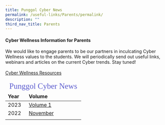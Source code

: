 ```yaml
---
title: Punggol Cyber News
permalink: /useful-links/Parents/permalink/
description: ""
third_nav_title: Parents
---
```

<h4>Cyber Wellness Information for Parents</h4>
<p>We would like to engage parents to be our partners in inculcating Cyber Wellness values to the students. We will periodically send out useful links, webinars and articles on the current Cyber trends. Stay tuned!<br><br>
<a href="/files/CyberWellness/CyberWellnessResource.pdf" target="_blank">Cyber Wellness Resources</a></p>

<table style="font-size:16px">
<thead>
	<tr><td colspan=2 style="font-family:impact; font-size:25px; color:rgb(94,94,207)">Punggol Cyber News</td>
	</tr>
	<tr style="font-weight:bold">
			<td width=50>Year</td>
			<td>Volume</td>
		</tr>
</thead>
	<tbody>	
		<tr>
			<td style="border: solid 0px black">2023</td>
			<td style="border: solid 0px black"><a href="https://go.gov.sg/punggolcyberwellness" target="_blank">Volume 1</a></td>
		</tr>
		<tr >
		<td style="border: solid 0px black">2022</td>
	<td style="border: solid 0px black"><a href="/files/PPSCyberNews/2022/CN-Nov2022.pdf" target="_blank">November</a></td>
		</tr>
		<tr><td></td></tr>
	</tbody>
	</table>